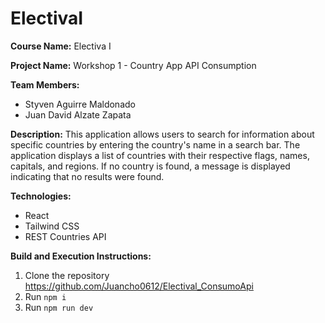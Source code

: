# ElectivaI

**Course Name:** Electiva I

**Project Name:** Workshop 1 - Country App API Consumption

**Team Members:** 
* Styven Aguirre Maldonado
* Juan David Alzate Zapata
  
**Description:**
This application allows users to search for information about specific countries by entering the country's name in a search bar. The application displays a list of countries with their respective flags, names, capitals, and regions. If no country is found, a message is displayed indicating that no results were found.

**Technologies:** 
- React
- Tailwind CSS
- REST Countries API

**Build and Execution Instructions:** 
1. Clone the repository https://github.com/Juancho0612/Electival_ConsumoApi
2. Run `npm i`
3. Run `npm run dev`